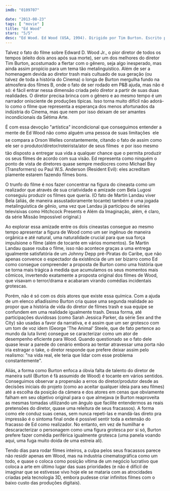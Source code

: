```yaml
---
imdb: "0109707"

date: "2013-08-23"
tags: [ "movie" ]
title: "Ed Wood"
stars: "5/5"
desc: "Ed Wood. Ed Wood (USA, 1994). Dirigido por Tim Burton. Escrito por Rudolph Grey, Scott Alexander, Larry Karaszewski. Com Johnny Depp, Martin Landau, Sarah Jessica Parker, Patricia Arquette, Jeffrey Jones, G.D. Spradlin, Vincent D'Onofrio, Bill Murray, Mike Starr."
---
```

Talvez o fato do filme sobre Edward D. Wood Jr., o pior diretor de todos os tempos (eleito dois anos após sua morte), ser um dos melhores do diretor Tim Burton, acostumado a flertar com o gênero, seja algo inesperado, mas ainda assim propício para um tema tão metalinguístico. Além de ser a homenagem devida ao diretor trash mais cultuado de sua geração (ou talvez de toda a história do Cinema) o longa de Burton mergulha fundo na atmosfera dos filmes B, onde o fato de ser rodado em P&B ajuda, mas não é só: é fácil entrar nessa dimensão criada pelo diretor a partir de suas duas realidades. O diretor precisa brinca com o gênero e ao mesmo tempo é um narrador onisciente de produções típicas. Isso torna muito difícil não adorá-lo como o filme que representa a esperança dos menos afortunados da indústria do Cinema, mas que nem por isso deixam de ser amantes incondicionais da Sétima Arte.

É com essa devoção "artística" incondicional que conseguimos entender a mente de Ed Wood não como alguém uma pessoa de suas limitações  ele se compara a Orson Welles constantemente, citando o fato de assim como ele ser o produtor/diretor/roteirista/ator de seus filmes  e por isso mesmo tão disposto a entregar sua vida a qualquer chance que o permita produzir os seus filmes de acordo com sua visão. Ed representa como ninguém o ponto de vista de diretores quase sempre medíocres como Michael Bay (Transformers) ou Paul W.S. Anderson (Resident Evil): eles acreditam piamente estarem fazendo filmes bons.

O trunfo do filme é nos fazer concentrar na figura do cineasta como um realizador que através de sua criatividade e amizade com Bela Lugosi conseguiu produzir os filmes que queria. (O fato de Martin Landau viver Bela (aliás, de maneira assustadoramente tocante) também é uma jogada metalinguística de gênio, uma vez que Landau já participou de séries televisivas como Hitchcock Presents e Além da Imaginação, além, é claro, da série Missão Impossível original.)

Ao explorar essa amizade entre os dois cineastas consegue ao mesmo tempo apresentar a figura de Wood como um ser ingênuo de maneira orgânica e até natural, uma naturalidade crucial para que sua força impulsione o filme (além de tocante em vários momentos). Se Martin Landau quase rouba o filme, isso não acontece graças a uma entrega igualmente satisfatória de um Johnny Depp pré-Piratas do Caribe, que não apenas convence o espectador da existência de um ser bizarro como Ed como consegue compreender a proposta de Burton como uma história que se torna mais trágica à medida que acumulamos os seus momentos mais cômicos, invertendo exatamente a proposta original dos filmes de Wood, que visavam o terror/drama e acabaram virando comédias incidentais grotescas.

Porém, não é só com os dois atores que existe essa química. Com a ajuda de um elenco afiadíssimo Burton cria quase uma segunda realidade ao propor que a história de vida do diretor de filmes trash e sua equipe se confundem em uma realidade igualmente trash. Dessa forma, até participações duvidosas (como Sarah Jessica Parker, da série Sex and the City) são usadas a favor da narrativa, e é assim que um ser grotesco com um tom de voz idem (George 'The Animal' Steele, que de fato pertence ao mundo da luta livre) consegue se caracterizar como um ator de desempenho eficiente para Wood. Quando questionado se o fato dele quase levar a parede do cenário embora ao tentar atravessar uma porta não iria estragar o take, o diretor responde que prefere deixar assim pelo realismo: "na vida real, ele teria que lidar com esse problema constantemente".

Aliás, a forma como Burton enfoca a óbvia falta de talento do diretor de maneira sutil (Burton é fã assumido de Wood) é tocante em vários sentidos. Conseguimos observar a propensão a erros do diretor/produtor desde as decisões iniciais do projeto (como ao aceitar qualquer ideia para seu filmes) até a escolha da posição da câmera e dos atores em cenas que obviamente falham em seu objetivo original para o que almejava (e Burton reaproveita as mesmas tomadas utilizando um ângulo que facilite entendermos as reais pretensões do diretor, quase uma releitura de seus fracassos). A forma como ele conduz suas cenas, sem nunca repeti-las e mandá-las direto pra impressão é o sintoma final onde é possível sentir toda a extensão do fracasso de Ed como realizador. No entanto, em vez de humilhar e descaracterizar o personagem como uma figura grotesca por si só, Burton prefere fazer comédia periférica igualmente grotesca (uma panela voando aqui, uma fuga muito doida de uma estreia ali).

Tendo dias para rodar filmes inteiros, a culpa pelos seus fracassos parece não residir apenas em Wood, mas na industria cinematográfica como um todo, e quase o coloca como posição vítima de um negócio lucrativo que coloca a arte em último lugar das suas prioridades (e não é difícil de imaginar que se estivesse vivo hoje ele se mataria com as atrocidades criadas pela tecnologia 3D, embora pudesse criar infinitos filmes com o baixo custo das produções digitais).



